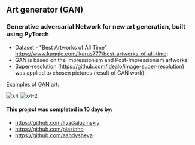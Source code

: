 ## Art generator (GAN)

### Generative adversarial Network for new art generation, built using PyTorch
- Dataset - "Best Artworks of All Time" https://www.kaggle.com/ikarus777/best-artworks-of-all-time;
- GAN is based on the Impressionism and Post-Impressionism artworks;
- Super-resolution (https://github.com/idealo/image-super-resolution) was applied to chosen pictures (result of GAN work).

Examples of GAN art:

![x4](https://user-images.githubusercontent.com/74296883/138862894-58ebada9-aa3e-4750-970f-20e4864cb075.jpg)
![x4-2](https://user-images.githubusercontent.com/74296883/138862925-e56755c2-e3bb-4f7f-a17b-aeabb1e3ea06.jpg)

#### This project was completed in 10 days by:
- https://github.com/IlyaGaluzinskiy
- https://github.com/plazinho
- https://github.com/aabdysheva
